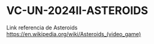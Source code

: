 # VC-UN-2024II-ASTEROIDS

Link referencia de Asteroids
https://en.wikipedia.org/wiki/Asteroids_(video_game)
